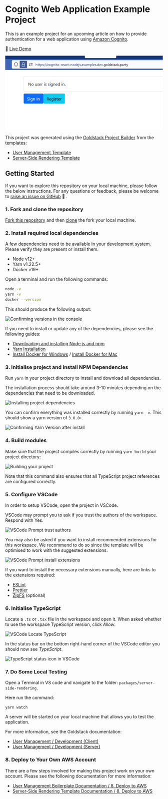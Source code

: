 # Cognito Web Application Example Project

This is an example project for an upcoming article on how to provide authentication for a web application using [Amazon Cognito](https://aws.amazon.com/cognito/).

🚀 [Live Demo](https://cognito-react-nodejs.examples.dev.goldstack.party/)

![Screenshot of Demo Application with Sign In and Register Button](assets/demo.png)

This project was generated using the [Goldstack Project Builder](https://github.com/goldstack/goldstack) from the templates:

- [User Management Template](https://goldstack.party/templates/user-management)
- [Server-Side Rendering Template](https://goldstack.party/templates/server-side-rendering)

## Getting Started

If you want to explore this repository on your local machine, please follow the below instructions. For any questions or feedback, please be welcome to [raise an issue on GitHub](https://github.com/goldstack/goldstack/issues) 🤗 .

### 1. Fork and clone the repository

[Fork this repository](https://docs.github.com/en/get-started/quickstart/fork-a-repo) and then [clone](https://docs.github.com/en/repositories/creating-and-managing-repositories/cloning-a-repository) the fork your local machine.

### 2. Install required local dependencies

A few dependencies need to be available in your development system. Please verify they are present or install them.

- Node v12+
- Yarn v1.22.5+
- Docker v19+

Open a terminal and run the following commands:

```bash
node -v
yarn -v
docker --version
```

This should produce the following output:

![Confirming versions in the console](https://cdn.goldstack.party/img/202203/confirm_versions.png)

If you need to install or update any of the dependencies, please see the following guides:

- [Downloading and installing Node.js and npm](https://docs.npmjs.com/downloading-and-installing-node-js-and-npm)
- [Yarn Installation](https://yarnpkg.com/getting-started/install)
- [Install Docker for Windows](https://docs.docker.com/docker-for-windows/install/) / [Install Docker for Mac](https://docs.docker.com/docker-for-mac/install/)

### 3. Initialise project and install NPM Dependencies

Run `yarn` in your project directory to install and download all dependencies.

The installation process should take around 3-10 minutes depending on the dependencies that need to be downloaded.

![Installing project dependencies](https://cdn.goldstack.party/img/202203/install_project.gif)

You can confirm everything was installed correctly by running `yarn -v`. This should show a yarn version of `3.0.0+`.

![Confirming Yarn Version after install](https://cdn.goldstack.party/img/202203/confirm_yarn_version_after_install.png)

### 4. Build modules

Make sure that the project compiles correctly by running `yarn build` your project directory:

![Building your project](https://cdn.goldstack.party/img/202203/build_project.gif)

Note that this command also ensures that all TypeScript project references are configured correctly.

### 5. Configure VSCode

In order to setup VSCode, open the project in VSCode.

VSCode may prompt you to ask if you trust the authors of the workspace. Respond with Yes.

<img src="https://cdn.goldstack.party/img/202201/trust_authors.png" width="300" alt="VSCode Prompt trust authors">

You may also be asked if you want to install recommended extensions for this workspace. We recommend to do so since the template will be optimised to work with the suggested extensions.

![VSCode Prompt install extensions](https://cdn.goldstack.party/img/202201/install_extensions.png)

If you want to install the necessary extensions manually, here are links to the extensions required:

- [ESLint](https://marketplace.visualstudio.com/items?itemName=dbaeumer.vscode-eslint)
- [Prettier](https://marketplace.visualstudio.com/items?itemName=esbenp.prettier-vscode)
- [ZipFS](https://marketplace.visualstudio.com/items?itemName=arcanis.vscode-zipfs) (optional)

### 6. Initialise TypeScript

Locate a `.ts` or `.tsx` file in the workspace and open it. When asked whether to use the workspace TypeScript version, click _Allow_.

<img src="https://cdn.goldstack.party/img/202201/allow_typescript.gif"  alt="VSCode Locate TypeScript">

In the status bar on the bottom right-hand corner of the VSCode editor you should now see _TypeScript_.

![TypeScript status icon in VSCode](https://cdn.goldstack.party/img/202203/typescript_init.png)

### 7. Do Some Local Testing

Open a Terminal in VS code and navigate to the folder: `packages/server-side-rendering`.

Here run the command:

```
yarn watch
```

A server will be started on your local machine that allows you to test the application.

For more information, see the Goldstack documentation:

- [User Management / Development (Client)](https://docs.goldstack.party/docs/templates/user-management#3-development-client-1)
- [User Management / Development (Server)](https://docs.goldstack.party/docs/templates/user-management#4-development-server-1)

### 8. Deploy to Your Own AWS Account

There are a few steps involved for making this project work on your own account. Please see the following documentation for more information:

- [User Management Boilerplate Documentation / 8. Deploy to AWS](https://github.com/goldstack/cognito-nodejs-template/blob/master/README.md#8-deploy-to-aws)
- [Server-Side Rendering Template Documentation / 8. Deploy to AWS](https://github.com/goldstack/react-ssr#8-deploy-to-aws)
